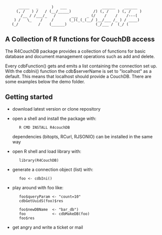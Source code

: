 
          _____   _      )   ___                ______    ______   
         (, /   ) /   / (__/_____)          /) (, /    ) (, /    ) 
           /__ / /___/_   /       ___    _ (/    /    /    /---(   
        ) /   \_    /    /       (_)(_(_(__/ )__/___ /_ ) / ____)  
       (_/         /    (______)             (_/___ /  (_/ (       
                                                                      
      



## A Collection of R functions for CouchDB access

The R4CouchDB package provides a collection of functions for
basic database and document management operations such as add  and
delete. 

Every cdbFunction() gets and emits a list containing the
connection set up.
With the cdbIni() function the cdb$serverName is set to
"localhost" as a default. This means that localhost should
provide a CouchDB. There are some examples below the demo folder.

## Getting started

* download latest version or clone repository
* open a shell and install the package with:
      
         R CMD INSTALL R4couchDB
  
  dependencies (bitopts, RCurl, RJSONIO) can be 
  installed in the same way
* open R shell and load library with:

         library(R4CouchDB)

* generate a connection object (list) with:

         foo <- cdbIni()

* play around with foo like:

         foo$queryParam <- "count=10"
         cdbGetUuidS(foo)$res

         foo$newDBName  <- "bar_db")
         foo            <- cdbMakeDB(foo)
         foo$res

* get angry and write a ticket or mail
